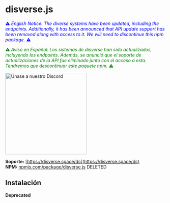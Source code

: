 # disverse.js

<span style="color: blue;">:warning: *English Notice: The diverse systems have been updated, including the endpoints. Additionally, it has been announced that API update support has been removed along with access to it. We will need to discontinue this npm package.* :warning:</span>

<span style="color: green;">:warning: *Aviso en Español: Los sistemas de disverse han sido actualizados, incluyendo los endpoints. Además, se anunció que el soporte de actualizaciones de la API fue eliminado junto con el acceso a esta. Tendremos que descontinuar este paquete npm.* :warning:</span>

<a href="https://disverse.space/dc" target="_blank"><img src="https://cdn.cleris.me/Ry9D" alt="Únase a nuestro Discord" width="256"></a><br>

**Soporte:** [https://disverse.space/dc](https://disverse.space/dc) <br>
**NPM:** [npmjs.com/package/disverse.js](https://www.npmjs.com/package/disverse.js) DELETED<br>

## Instalación
**Deprecated**


